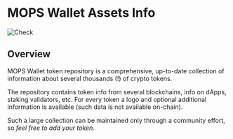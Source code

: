 # MOPS Wallet Assets Info

![Check](https://github.com/MyoThuHtay/assets/workflows/Check/badge.svg)

## Overview

MOPS Wallet token repository is a comprehensive, up-to-date collection of information about several thousands (!) of crypto tokens.



The repository contains token info from several blockchains, info on dApps, staking validators, etc.
For every token a logo and optional additional information is available (such data is not available on-chain).

Such a large collection can be maintained only through a community effort, so _feel free to add your token_.





